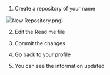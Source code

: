 1)	Create a repository of your name 

![](Images/1)New Repository.png)
 

2)	Edit the Read me file 

 

3)	Commit the changes


4)	Go back to your profile
 

5)	You can see the information updated

 

